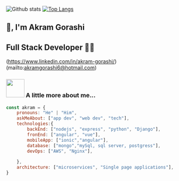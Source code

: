 ![Github stats](https://github-readme-stats.vercel.app/api?username=akram-gorashi&theme=highcontrast&show_icons=true&count_private=true)
[![Top Langs](https://github-readme-stats.vercel.app/api/top-langs/?username=akram-gorashi&layout=compact&theme=radical)](https://github.com/akram-gorashi/github-readme-stats)



<!-- <img align='right' src="https://media.giphy.com/media/M9gbBd9nbDrOTu1Mqx/giphy.gif" width="230">-->

## 🙏, I'm Akram Gorashi
## Full Stack Developer 👨‍💻

(https://www.linkedin.com/in/akram-gorashi/)
(mailto:akramgorashi6@hotmail.com)


### <img src="https://media.giphy.com/media/VgCDAzcKvsR6OM0uWg/giphy.gif" width="50"> A little more about me...  

```javascript
const akram = {
    pronouns: "He" | "Him",
    askMeAbout: ["app dev", "web dev", "tech"],
    technologies:{
        backEnd: ["nodejs", "express", "python", "Django"],
        fronEnd: ["angular", "vue"],
        mobileApp: ["ionic","angular"],
        database: ["mongo","mySql, sql server, postgress"],
        devOps: ["AWS", "Nginx"],
   
    },
    architecture: ["microservices", "Single page applications"],
}
```
